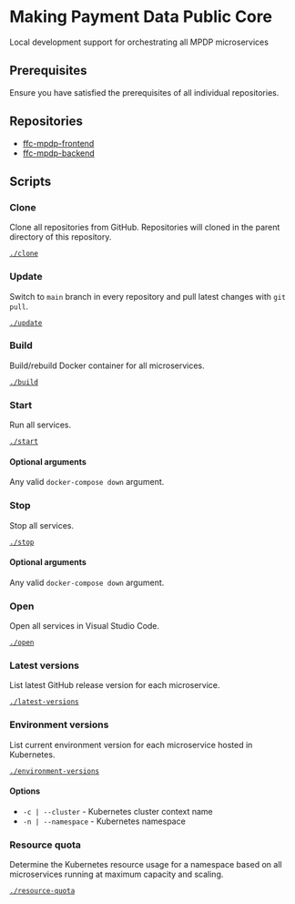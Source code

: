 # Making Payment Data Public Core
Local development support for orchestrating all MPDP microservices

## Prerequisites

Ensure you have satisfied the prerequisites of all individual repositories.

## Repositories
- [ffc-mpdp-frontend](https://github.com/DEFRA/ffc-mpdp-frontend)
- [ffc-mpdp-backend](https://github.com/DEFRA/ffc-mpdp-backend)

## Scripts

### Clone

Clone all repositories from GitHub.  Repositories will cloned in the parent directory of this repository.

[`./clone`](clone)

### Update

Switch to `main` branch in every repository and pull latest changes with `git pull`.

[`./update`](update)

### Build

Build/rebuild Docker container for all microservices.

[`./build`](build)

### Start

Run all services.

[`./start`](start)

#### Optional arguments

Any valid `docker-compose down` argument.


### Stop

Stop all services.

[`./stop`](stop)

#### Optional arguments

Any valid `docker-compose down` argument.

### Open

Open all services in Visual Studio Code.

[`./open`](open)

### Latest versions

List latest GitHub release version for each microservice.

[`./latest-versions`](latest-versions)

### Environment versions

List current environment version for each microservice hosted in Kubernetes.

[`./environment-versions`](environment-versions)

#### Options
- `-c | --cluster` - Kubernetes cluster context name
- `-n | --namespace` - Kubernetes namespace

### Resource quota

Determine the Kubernetes resource usage for a namespace based on all microservices running at maximum capacity and scaling.

[`./resource-quota`](resource-quota)
